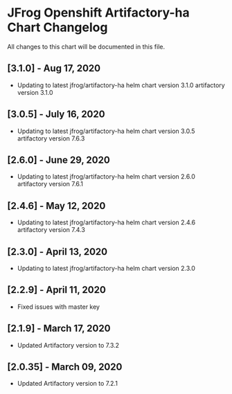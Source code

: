 # JFrog  Openshift Artifactory-ha Chart Changelog
All changes to this chart will be documented in this file.

## [3.1.0] - Aug 17, 2020
* Updating to latest jfrog/artifactory-ha helm chart version 3.1.0 artifactory version 3.1.0

## [3.0.5] - July 16, 2020
* Updating to latest jfrog/artifactory-ha helm chart version 3.0.5 artifactory version 7.6.3

## [2.6.0] - June 29, 2020
* Updating to latest jfrog/artifactory-ha helm chart version 2.6.0 artifactory version 7.6.1

## [2.4.6] - May 12, 2020
* Updating to latest jfrog/artifactory-ha helm chart version 2.4.6 artifactory version 7.4.3

## [2.3.0] - April 13, 2020
* Updating to latest jfrog/artifactory-ha helm chart version 2.3.0

## [2.2.9] - April 11, 2020
* Fixed issues with master key

## [2.1.9] - March 17, 2020
* Updated Artifactory version to 7.3.2

## [2.0.35] - March 09, 2020
* Updated Artifactory version to 7.2.1
